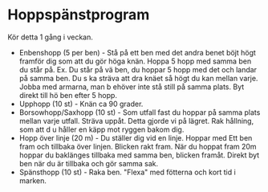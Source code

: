 Hoppspänstprogram
==================

Kör detta 1 gång i veckan.
*  Enbenshopp (5 per ben) - Stå på ett ben med det andra benet böjt högt
framför dig som att du gör höga knän. Hoppa 5 hopp med samma ben du står på.
Ex. Du står på vä ben, du hoppar 5 hopp med det och landar på samma ben. Du s
ka sträva att dra knäet så högt du kan mellan varje. Jobba med armarna, man b
ehöver inte stå still på samma plats. Byt direkt till hö ben efter 5 hopp.
*  Upphopp (10 st) - Knän ca 90 grader.
* Borsowhopp/Saxhopp (10 st) - Som utfall fast du hoppar på samma plats mellan
varje utfall. Sträva uppåt. Detta gjorde vi på lägret. Rak hållning, som att d
u håller en käpp mot ryggen bakom dig.
* Hopp över linje (20 m) - Du ställer dig vid en linje. Hoppar med Ett ben
fram och tillbaka över linjen. Blicken rakt fram. När du hoppat fram 20m
hoppar du baklänges tillbaka med samma ben, blicken framåt. Direkt byt ben när
du är tillbaka och gör samma sak.
* Spänsthopp (10 st) - Raka ben. "Flexa" med fötterna och kort tid i marken.
